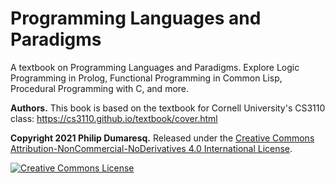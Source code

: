 # Programming Languages and Paradigms

A textbook on Programming Languages and Paradigms. Explore Logic Programming in
Prolog, Functional Programming in Common Lisp, Procedural Programming with C, and
more.

**Authors.** This book is based on the textbook for Cornell University's CS3110
class: https://cs3110.github.io/textbook/cover.html

**Copyright 2021 Philip Dumaresq.** Released under the <a rel="license"
href="http://creativecommons.org/licenses/by-nc-nd/4.0/">Creative Commons
Attribution-NonCommercial-NoDerivatives 4.0 International License</a>.

<a rel="license" href="http://creativecommons.org/licenses/by-nc-nd/4.0/">
<img alt="Creative Commons License" style="border-width:0"
src="https://i.creativecommons.org/l/by-nc-nd/4.0/80x15.png" /></a>
